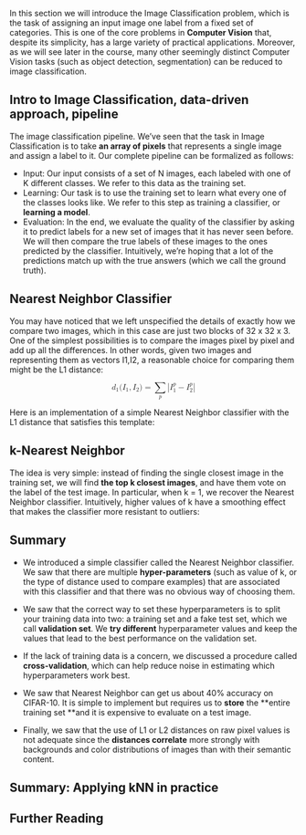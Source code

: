 In this section we will introduce the Image Classification problem, which is the task of assigning an input image one label from a fixed set of categories. This is one of the core problems in **Computer Vision** that, despite its simplicity, has a large variety of practical applications. Moreover, as we will see later in the course, many other seemingly distinct Computer Vision tasks (such as object detection, segmentation) can be reduced to image classification.


## Intro to Image Classification, data-driven approach, pipeline
The image classification pipeline. We’ve seen that the task in Image Classification is to take **an array of pixels** that represents a single image and assign a label to it. Our complete pipeline can be formalized as follows:

* Input: Our input consists of a set of N images, each labeled with one of K different classes. We refer to this data as the training set.
* Learning: Our task is to use the training set to learn what every one of the classes looks like. We refer to this step as training a classifier, or **learning a model**.
* Evaluation: In the end, we evaluate the quality of the classifier by asking it to predict labels for a new set of images that it has never seen before. We will then compare the true labels of these images to the ones predicted by the classifier. Intuitively, we’re hoping that a lot of the predictions match up with the true answers (which we call the ground truth).

## Nearest Neighbor Classifier
You may have noticed that we left unspecified the details of exactly how we compare two images, which in this case are just two blocks of 32 x 32 x 3. One of the simplest possibilities is to compare the images pixel by pixel and add up all the differences. In other words, given two images and representing them as vectors I1,I2, a reasonable choice for comparing them might be the L1 distance:
 
<math xmlns="http://www.w3.org/1998/Math/MathML" display="block">
  <msub>
    <mi>d</mi>
    <mn>1</mn>
  </msub>
  <mo stretchy="false">(</mo>
  <msub>
    <mi>I</mi>
    <mn>1</mn>
  </msub>
  <mo>,</mo>
  <msub>
    <mi>I</mi>
    <mn>2</mn>
  </msub>
  <mo stretchy="false">)</mo>
  <mo>=</mo>
  <munder>
    <mo>&#x2211;<!-- ∑ --></mo>
    <mrow class="MJX-TeXAtom-ORD">
      <mi>p</mi>
    </mrow>
  </munder>
  <mrow>
    <mo>|</mo>
    <mrow>
      <msubsup>
        <mi>I</mi>
        <mn>1</mn>
        <mi>p</mi>
      </msubsup>
      <mo>&#x2212;<!-- − --></mo>
      <msubsup>
        <mi>I</mi>
        <mn>2</mn>
        <mi>p</mi>
      </msubsup>
    </mrow>
    <mo>|</mo>
  </mrow>
</math>

Here is an implementation of a simple Nearest Neighbor classifier with the L1 distance that satisfies this template:

## k-Nearest Neighbor
 The idea is very simple: instead of finding the single closest image in the training set, we will find **the top k closest images**, and have them vote on the label of the test image. In particular, when k = 1, we recover the Nearest Neighbor classifier. Intuitively, higher values of k have a smoothing effect that makes the classifier more resistant to outliers:
 

## Summary


* We introduced a simple classifier called the Nearest Neighbor classifier. We saw that there are multiple **hyper-parameters** (such as value of k, or the type of distance used to compare examples) that are associated with this classifier and that there was no obvious way of choosing them.
* We saw that the correct way to set these hyperparameters is to split your training data into two: a training set and a fake test set, which we call **validation set**. We **try different** hyperparameter values and keep the values that lead to the best performance on the validation set.
* If the lack of training data is a concern, we discussed a procedure called **cross-validation**, which can help reduce noise in estimating which hyperparameters work best.

* We saw that Nearest Neighbor can get us about 40% accuracy on CIFAR-10. It is simple to implement but requires us to **store** the **entire training set **and it is expensive to evaluate on a test image.
* Finally, we saw that the use of L1 or L2 distances on raw pixel values is not adequate since the **distances correlate** more strongly with backgrounds and color distributions of images than with their semantic content.

## Summary: Applying kNN in practice
## Further Reading